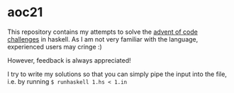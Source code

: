 # aoc21

This repository contains my attempts to solve the [advent of code challenges](adventofcode.com) in haskell. As I am not very familiar with the language, experienced users may cringe :)

However, feedback is always appreciated!

I try to write my solutions so that you can simply pipe the input into the file, i.e. by running ``$ runhaskell 1.hs < 1.in``
